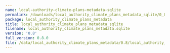 ```yaml
---
name: local-authority-climate-plans-metadata-sqlite
permalink: /downloads/local_authority_climate_plans_metadata_sqlite/0_8
package: local_authority_climate_plans_metadata
title: local_authority_climate_plans_metadata_sqlite
filename: local_authority_climate_plans_metadata.sqlite
version: '0.8'
full_version: 0.8.0
file: /data/local_authority_climate_plans_metadata/0.8/local_authority_climate_plans_metadata.sqlite
---
```


